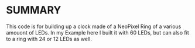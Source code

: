 # SUMMARY

This code is for building up a clock made of a NeoPixel Ring of a various amouont of LEDs. In my Example here I built it with 60 LEDs, but can also fit to a ring with 24 or 12 LEDs as well.